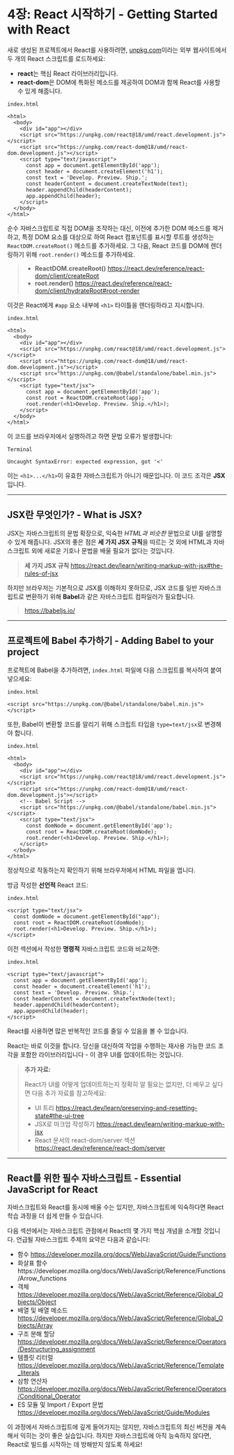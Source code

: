 # 4장: React 시작하기 - Getting Started with React

새로 생성된 프로젝트에서 React를 사용하려면, [unpkg.com](https://unpkg.com/)이라는 외부 웹사이트에서 두 개의 React 스크립트를 로드하세요:

- **react**는 핵심 React 라이브러리입니다.
- **react-dom**은 DOM에 특화된 메소드를 제공하여 DOM과 함께 React를 사용할 수 있게 해줍니다.

`index.html`

```
<html>
  <body>
    <div id="app"></div>
    <script src="https://unpkg.com/react@18/umd/react.development.js"></script>
    <script src="https://unpkg.com/react-dom@18/umd/react-dom.development.js"></script>
    <script type="text/javascript">
      const app = document.getElementById('app');
      const header = document.createElement('h1');
      const text = 'Develop. Preview. Ship.';
      const headerContent = document.createTextNode(text);
      header.appendChild(headerContent);
      app.appendChild(header);
    </script>
  </body>
</html>
```

순수 자바스크립트로 직접 DOM을 조작하는 대신, 이전에 추가한 DOM 메소드를 제거하고, 특정 DOM 요소를 대상으로 하여 React 컴포넌트를 표시할 루트를 생성하는 `ReactDOM.createRoot()` 메소드를 추가하세요. 그 다음, React 코드를 DOM에 렌더링하기 위해 `root.render()` 메소드를 추가하세요.
> - **ReactDOM.createRoot()**
> https://react.dev/reference/react-dom/client/createRoot
> - **root.render()**
> https://react.dev/reference/react-dom/client/hydrateRoot#root-render

이것은 React에게 `#app` 요소 내부에 `<h1>` 타이틀을 렌더링하라고 지시합니다.

`index.html`

```
<html>
  <body>
    <div id="app"></div>
    <script src="https://unpkg.com/react@18/umd/react.development.js"></script>
    <script src="https://unpkg.com/react-dom@18/umd/react-dom.development.js"></script>
    <script src="https://unpkg.com/@babel/standalone/babel.min.js"></script>
    <script type="text/jsx">
      const app = document.getElementById('app');
      const root = ReactDOM.createRoot(app);
      root.render(<h1>Develop. Preview. Ship.</h1>);
    </script>
  </body>
</html>
```

이 코드를 브라우저에서 실행하려고 하면 문법 오류가 발생합니다:

`Terminal`

```
Uncaught SyntaxError: expected expression, got '<'
```

이는 `<h1>...</h1>`이 유효한 자바스크립트가 아니기 때문입니다. 이 코드 조각은 **JSX**입니다.

---

## JSX란 무엇인가? - What is JSX?

JSX는 자바스크립트의 문법 확장으로, 익숙한 *HTML과 비슷한* 문법으로 UI를 설명할 수 있게 해줍니다. JSX의 좋은 점은 **세 가지 JSX 규칙**을 따르는 것 외에 HTML과 자바스크립트 외에 새로운 기호나 문법을 배울 필요가 없다는 것입니다.
> **세 가지 JSX 규칙**
> https://react.dev/learn/writing-markup-with-jsx#the-rules-of-jsx

하지만 브라우저는 기본적으로 JSX를 이해하지 못하므로, JSX 코드를 일반 자바스크립트로 변환하기 위해 **Babel**과 같은 자바스크립트 컴파일러가 필요합니다.
> https://babeljs.io/

---

## 프로젝트에 Babel 추가하기 - Adding Babel to your project

프로젝트에 Babel을 추가하려면, `index.html` 파일에 다음 스크립트를 복사하여 붙여넣으세요:

`index.html`

```
<script src="https://unpkg.com/@babel/standalone/babel.min.js"></script>
```

또한, Babel이 변환할 코드를 알리기 위해 스크립트 타입을 `type=text/jsx`로 변경해야 합니다.

`index.html`

```
<html>
  <body>
    <div id="app"></div>
    <script src="https://unpkg.com/react@18/umd/react.development.js"></script>
    <script src="https://unpkg.com/react-dom@18/umd/react-dom.development.js"></script>
    <!-- Babel Script -->
    <script src="https://unpkg.com/@babel/standalone/babel.min.js"></script>
    <script type="text/jsx">
      const domNode = document.getElementById('app');
      const root = ReactDOM.createRoot(domNode);
      root.render(<h1>Develop. Preview. Ship.</h1>);
    </script>
  </body>
</html>
```

정상적으로 작동하는지 확인하기 위해 브라우저에서 HTML 파일을 엽니다.

방금 작성한 **선언적** React 코드:

`index.html`

```
<script type="text/jsx">
  const domNode = document.getElementById("app");
  const root = ReactDOM.createRoot(domNode);
  root.render(<h1>Develop. Preview. Ship.</h1>);
</script>
```

이전 섹션에서 작성한 **명령적** 자바스크립트 코드와 비교하면:

`index.html`

```
<script type="text/javascript">
  const app = document.getElementById('app');
  const header = document.createElement('h1');
  const text = 'Develop. Preview. Ship.';
  const headerContent = document.createTextNode(text);
  header.appendChild(headerContent);
  app.appendChild(header);
</script>
```

React를 사용하면 많은 반복적인 코드를 줄일 수 있음을 볼 수 있습니다.

React는 바로 이것을 합니다. 당신을 대신하여 작업을 수행하는 재사용 가능한 코드 조각을 포함한 라이브러리입니다 - 이 경우 UI를 업데이트하는 것입니다.

> **추가 자료:**
> 
> React가 UI를 어떻게 업데이트하는지 정확히 알 필요는 없지만, 더 배우고 싶다면 다음 추가 자료를 참고하세요:
>
> - UI 트리
> https://react.dev/learn/preserving-and-resetting-state#the-ui-tree
> - JSX로 마크업 작성하기
> https://react.dev/learn/writing-markup-with-jsx
> - React 문서의 react-dom/server 섹션
> https://react.dev/reference/react-dom/server

---

## React를 위한 필수 자바스크립트 - Essential JavaScript for React

자바스크립트와 React를 동시에 배울 수는 있지만, 자바스크립트에 익숙하다면 React 학습 과정을 더 쉽게 만들 수 있습니다.

다음 섹션에서는 자바스크립트 관점에서 React의 몇 가지 핵심 개념을 소개할 것입니다. 언급될 자바스크립트 주제의 요약은 다음과 같습니다:

- 함수
https://developer.mozilla.org/docs/Web/JavaScript/Guide/Functions
- 화살표 함수https://developer.mozilla.org/docs/Web/JavaScript/Reference/Functions/Arrow_functions
- 객체 https://developer.mozilla.org/docs/Web/JavaScript/Reference/Global_Objects/Object
- 배열 및 배열 메소드 https://developer.mozilla.org/docs/Web/JavaScript/Reference/Global_Objects/Array
- 구조 분해 할당 https://developer.mozilla.org/docs/Web/JavaScript/Reference/Operators/Destructuring_assignment
- 템플릿 리터럴 https://developer.mozilla.org/docs/Web/JavaScript/Reference/Template_literals
- 삼항 연산자 https://developer.mozilla.org/docs/Web/JavaScript/Reference/Operators/Conditional_Operator
- ES 모듈 및 Import / Export 문법 https://developer.mozilla.org/docs/Web/JavaScript/Guide/Modules

이 과정에서 자바스크립트에 깊게 들어가지는 않지만, 자바스크립트의 최신 버전을 계속해서 익히는 것이 좋은 실습입니다. 하지만 자바스크립트에 아직 능숙하지 않다면, React로 빌드를 시작하는 데 방해받지 않도록 하세요!